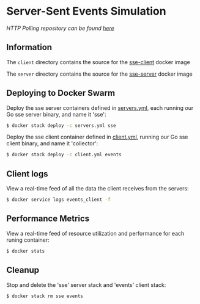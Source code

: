 # Server-Sent Events Simulation
*HTTP Polling repository can be found [here](https://github.com/yevshev/server-sent)*

## Information
The `client` directory contains the source for the [sse-client](https://hub.docker.com/repository/docker/yevshev/sse-client) docker image 

The `server` directory contains the source for the [sse-server](https://hub.docker.com/repository/docker/yevshev/sse-server) docker image

## Deploying to Docker Swarm
Deploy the sse server containers defined in [servers.yml](https://github.com/yevshev/server-sent/blob/master/servers.yml), each running our Go sse server binary, and name it 'sse':

```sh
$ docker stack deploy -c servers.yml sse
```
Deploy the sse client container defined in [client.yml](https://github.com/yevshev/server-sent/blob/master/client.yml), running our Go sse client binary, and name it 'collector':

```sh
$ docker stack deploy -c client.yml events
```

## Client logs
View a real-time feed of all the data the client receives from the servers:
```sh
$ docker service logs events_client -f
```

## Performance Metrics
View a real-time feed of resource utilization and performance for each runing container:
```sh
$ docker stats
```

## Cleanup
Stop and delete the 'sse' server stack and 'events' client stack:
```sh
$ docker stack rm sse events
```